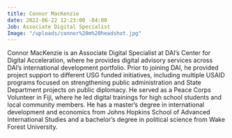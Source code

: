 ```yaml
---
title: Connor MacKenzie
date: 2022-06-22 12:23:00 -04:00
Job: Associate Digital Specialist
Image: "/uploads/connor%20m%20headshot.jpg"
---
```


Connor MacKenzie is an Associate Digital Specialist at DAI’s Center for Digital Acceleration, where he provides digital advisory services across DAI’s international development portfolio. Prior to joining DAI, he provided project support to different USG funded initiatives, including multiple USAID programs focused on strengthening public administration and State Department projects on public diplomacy. He served as a Peace Corps Volunteer in Fiji, where he led digital trainings for high school students and local community members. He has a master’s degree in international development and economics from Johns Hopkins School of Advanced International Studies and a bachelor’s degree in political science from Wake Forest University.